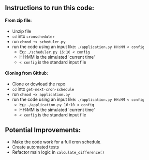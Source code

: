 ## Instructions to run this code:
#### From zip file:
* Unzip file
* `cd` into `cronscheduler`  
* run `chmod +x scheduler.py`
* run the code using an input like: `./application.py HH:MM < config`
    * Eg: `​./scheduler.py 16:10 < config`
    * HH:MM is the simulated 'current time'
    * `< config` is the standard input file

#### Cloning from Github:

* Clone or dowload the repo
* `cd` into `get-next-cron-schedule`  
* run `chmod +x application.py`
* run the code using an input like: `./application.py HH:MM < config`
    * Eg: `​./application.py 16:10 < config`
    * HH:MM is the simulated 'current time'
    * `< config` is the standard input file


## Potential Improvements:

* Make the code work for a full cron schedule.
* Create automated tests
* Refactor main logic in `calculate_difference()`    
